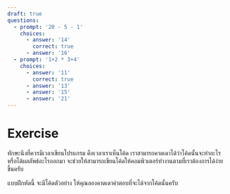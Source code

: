 ```yaml
---
draft: true
questions:
  - prompt: '20 - 5 - 1'
    choices:
      - answer: '14'
        correct: true
      - answer: '16'
  - prompt: '1+2 * 3+4'
    choices:
      - answer: '11'
        correct: true
      - answer: '13'
      - answer: '15'
      - answer: '21'
---
```


# Exercise

ทักษะนึงที่ควรมีเวลาเขียนโปรแกรม
คือเวลาเราเห็นโค้ด เราสามารถคาดเดาได้ว่าโค้ดนั้นจะทำอะไร หรือได้ผลลัพธ์อะไรออกมา
จะช่วยให้สามารถเขียนโค้ดให้คอมพิวเตอร์ทำงานตามที่เราต้องการได้ง่ายขึ้นครับ

แบบฝึกหัดนี้
จะมีโค้ดตัวอย่าง
ให้คุณลองคาดเดาคำตอบที่จะได้จากโค้ดนั้นครับ
